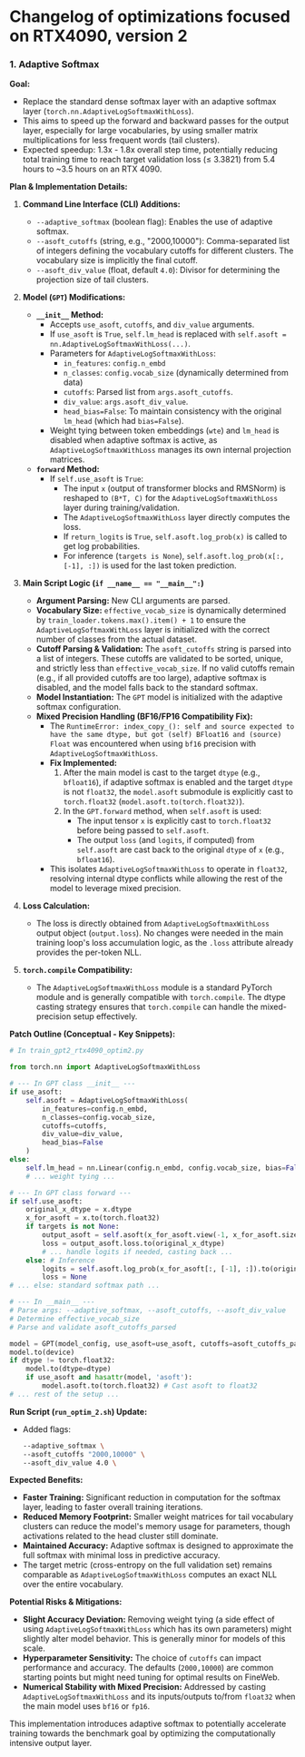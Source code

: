 # Changelog of optimizations focused on RTX4090, version 2

### 1. Adaptive Softmax

**Goal:**
- Replace the standard dense softmax layer with an adaptive softmax layer (`torch.nn.AdaptiveLogSoftmaxWithLoss`).
- This aims to speed up the forward and backward passes for the output layer, especially for large vocabularies, by using smaller matrix multiplications for less frequent words (tail clusters).
- Expected speedup: 1.3x - 1.8x overall step time, potentially reducing total training time to reach target validation loss (≤ 3.3821) from 5.4 hours to ~3.5 hours on an RTX 4090.

**Plan & Implementation Details:**

1.  **Command Line Interface (CLI) Additions:**
    *   `--adaptive_softmax` (boolean flag): Enables the use of adaptive softmax.
    *   `--asoft_cutoffs` (string, e.g., "2000,10000"): Comma-separated list of integers defining the vocabulary cutoffs for different clusters. The vocabulary size is implicitly the final cutoff.
    *   `--asoft_div_value` (float, default `4.0`): Divisor for determining the projection size of tail clusters.

2.  **Model (`GPT`) Modifications:**
    *   **`__init__` Method:**
        *   Accepts `use_asoft`, `cutoffs`, and `div_value` arguments.
        *   If `use_asoft` is `True`, `self.lm_head` is replaced with `self.asoft = nn.AdaptiveLogSoftmaxWithLoss(...)`.
        *   Parameters for `AdaptiveLogSoftmaxWithLoss`:
            *   `in_features`: `config.n_embd`
            *   `n_classes`: `config.vocab_size` (dynamically determined from data)
            *   `cutoffs`: Parsed list from `args.asoft_cutoffs`.
            *   `div_value`: `args.asoft_div_value`.
            *   `head_bias=False`: To maintain consistency with the original `lm_head` (which had `bias=False`).
        *   Weight tying between token embeddings (`wte`) and `lm_head` is disabled when adaptive softmax is active, as `AdaptiveLogSoftmaxWithLoss` manages its own internal projection matrices.
    *   **`forward` Method:**
        *   If `self.use_asoft` is `True`:
            *   The input `x` (output of transformer blocks and RMSNorm) is reshaped to `(B*T, C)` for the `AdaptiveLogSoftmaxWithLoss` layer during training/validation.
            *   The `AdaptiveLogSoftmaxWithLoss` layer directly computes the loss.
            *   If `return_logits` is `True`, `self.asoft.log_prob(x)` is called to get log probabilities.
            *   For inference (`targets is None`), `self.asoft.log_prob(x[:, [-1], :])` is used for the last token prediction.

3.  **Main Script Logic (`if __name__ == "__main__":`)**
    *   **Argument Parsing:** New CLI arguments are parsed.
    *   **Vocabulary Size:** `effective_vocab_size` is dynamically determined by `train_loader.tokens.max().item() + 1` to ensure the `AdaptiveLogSoftmaxWithLoss` layer is initialized with the correct number of classes from the actual dataset.
    *   **Cutoff Parsing & Validation:** The `asoft_cutoffs` string is parsed into a list of integers. These cutoffs are validated to be sorted, unique, and strictly less than `effective_vocab_size`. If no valid cutoffs remain (e.g., if all provided cutoffs are too large), adaptive softmax is disabled, and the model falls back to the standard softmax.
    *   **Model Instantiation:** The `GPT` model is initialized with the adaptive softmax configuration.
    *   **Mixed Precision Handling (BF16/FP16 Compatibility Fix):**
        *   The `RuntimeError: index_copy_(): self and source expected to have the same dtype, but got (self) BFloat16 and (source) Float` was encountered when using `bf16` precision with `AdaptiveLogSoftmaxWithLoss`.
        *   **Fix Implemented:**
            1.  After the main model is cast to the target `dtype` (e.g., `bfloat16`), if adaptive softmax is enabled and the target `dtype` is not `float32`, the `model.asoft` submodule is explicitly cast to `torch.float32` (`model.asoft.to(torch.float32)`).
            2.  In the `GPT.forward` method, when `self.asoft` is used:
                *   The input tensor `x` is explicitly cast to `torch.float32` before being passed to `self.asoft`.
                *   The output `loss` (and `logits`, if computed) from `self.asoft` are cast back to the original `dtype` of `x` (e.g., `bfloat16`).
        *   This isolates `AdaptiveLogSoftmaxWithLoss` to operate in `float32`, resolving internal dtype conflicts while allowing the rest of the model to leverage mixed precision.

4.  **Loss Calculation:**
    *   The loss is directly obtained from `AdaptiveLogSoftmaxWithLoss` output object (`output.loss`). No changes were needed in the main training loop's loss accumulation logic, as the `.loss` attribute already provides the per-token NLL.

5.  **`torch.compile` Compatibility:**
    *   The `AdaptiveLogSoftmaxWithLoss` module is a standard PyTorch module and is generally compatible with `torch.compile`. The dtype casting strategy ensures that `torch.compile` can handle the mixed-precision setup effectively.

**Patch Outline (Conceptual - Key Snippets):**

```python
# In train_gpt2_rtx4090_optim2.py

from torch.nn import AdaptiveLogSoftmaxWithLoss

# --- In GPT class __init__ ---
if use_asoft:
    self.asoft = AdaptiveLogSoftmaxWithLoss(
        in_features=config.n_embd,
        n_classes=config.vocab_size,
        cutoffs=cutoffs,
        div_value=div_value,
        head_bias=False
    )
else:
    self.lm_head = nn.Linear(config.n_embd, config.vocab_size, bias=False)
    # ... weight tying ...

# --- In GPT class forward ---
if self.use_asoft:
    original_x_dtype = x.dtype
    x_for_asoft = x.to(torch.float32)
    if targets is not None:
        output_asoft = self.asoft(x_for_asoft.view(-1, x_for_asoft.size(-1)), targets.view(-1))
        loss = output_asoft.loss.to(original_x_dtype)
        # ... handle logits if needed, casting back ...
    else: # Inference
        logits = self.asoft.log_prob(x_for_asoft[:, [-1], :]).to(original_x_dtype)
        loss = None
# ... else: standard softmax path ...

# --- In __main__ ---
# Parse args: --adaptive_softmax, --asoft_cutoffs, --asoft_div_value
# Determine effective_vocab_size
# Parse and validate asoft_cutoffs_parsed

model = GPT(model_config, use_asoft=use_asoft, cutoffs=asoft_cutoffs_parsed, div_value=args.asoft_div_value)
model.to(device)
if dtype != torch.float32:
    model.to(dtype=dtype)
    if use_asoft and hasattr(model, 'asoft'):
        model.asoft.to(torch.float32) # Cast asoft to float32
# ... rest of the setup ...
```

**Run Script (`run_optim_2.sh`) Update:**
- Added flags:
  ```bash
  --adaptive_softmax \
  --asoft_cutoffs "2000,10000" \
  --asoft_div_value 4.0 \
  ```

**Expected Benefits:**
-   **Faster Training:** Significant reduction in computation for the softmax layer, leading to faster overall training iterations.
-   **Reduced Memory Footprint:** Smaller weight matrices for tail vocabulary clusters can reduce the model's memory usage for parameters, though activations related to the head cluster still dominate.
-   **Maintained Accuracy:** Adaptive softmax is designed to approximate the full softmax with minimal loss in predictive accuracy.
-   The target metric (cross-entropy on the full validation set) remains comparable as `AdaptiveLogSoftmaxWithLoss` computes an exact NLL over the entire vocabulary.

**Potential Risks & Mitigations:**
-   **Slight Accuracy Deviation:** Removing weight tying (a side effect of using `AdaptiveLogSoftmaxWithLoss` which has its own parameters) might slightly alter model behavior. This is generally minor for models of this scale.
-   **Hyperparameter Sensitivity:** The choice of `cutoffs` can impact performance and accuracy. The defaults (`2000,10000`) are common starting points but might need tuning for optimal results on FineWeb.
-   **Numerical Stability with Mixed Precision:** Addressed by casting `AdaptiveLogSoftmaxWithLoss` and its inputs/outputs to/from `float32` when the main model uses `bf16` or `fp16`.

This implementation introduces adaptive softmax to potentially accelerate training towards the benchmark goal by optimizing the computationally intensive output layer.

